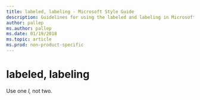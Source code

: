 ```yaml
---
title: labeled, labeling - Microsoft Style Guide
description: Guidelines for using the labeled and labeling in Microsoft documents.
author: pallep
ms.author: pallep
ms.date: 01/19/2018
ms.topic: article
ms.prod: non-product-specific
---
```


# labeled, labeling

Use one *l,* not two.
